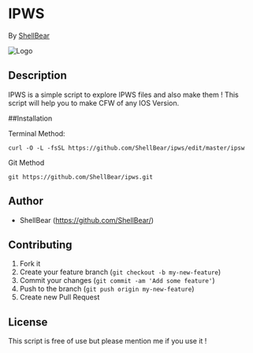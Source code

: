 # IPWS
By [ShellBear](https://github.com/ShellBear)

![Logo](http://cdn.osxdaily.com/wp-content/uploads/2015/09/ipsw-file-icon-288x300.jpg)

## Description
IPWS is a simple script to explore IPWS files and also make them ! This script will help you to make CFW of any IOS Version.

##Installation

Terminal Method:

```shell
curl -O -L -fsSL https://github.com/ShellBear/ipws/edit/master/ipsw
```

Git Method 

```shell
git https://github.com/ShellBear/ipws.git
```

## Author

* ShellBear (https://github.com/ShellBear/)


## Contributing

1. Fork it
2. Create your feature branch (`git checkout -b my-new-feature`)
3. Commit your changes (`git commit -am 'Add some feature'`)
4. Push to the branch (`git push origin my-new-feature`)
5. Create new Pull Request


## License

This script is free of use but please mention me if you use it !

